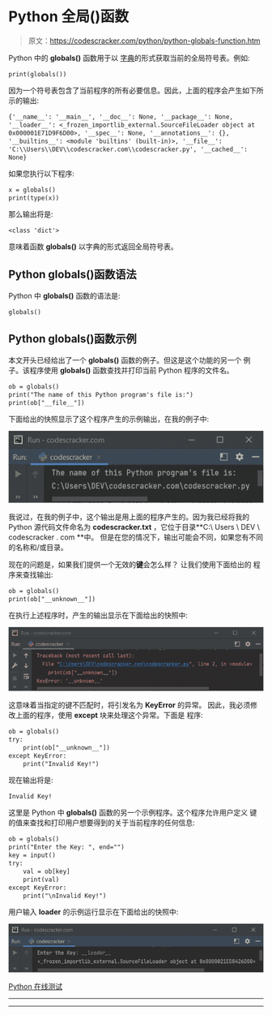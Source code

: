 # Python 全局()函数

> 原文：<https://codescracker.com/python/python-globals-function.htm>

Python 中的 **globals()** 函数用于以 [字典](/python/python-dictionary.htm)的形式获取当前的全局符号表。例如:

```
print(globals())
```

因为一个符号表包含了当前程序的所有必要信息。因此，上面的程序会产生如下所示的输出:

```
{'__name__': '__main__', '__doc__': None, '__package__': None, '__loader__': <_frozen_importlib_external.SourceFileLoader object at 0x000001E71D9F6D00>, '__spec__': None, '__annotations__': {}, '__builtins__': <module 'builtins' (built-in)>, '__file__': 'C:\\Users\\DEV\\codescracker.com\\codescracker.py', '__cached__': None}
```

如果您执行以下程序:

```
x = globals()
print(type(x))
```

那么输出将是:

```
<class 'dict'>
```

意味着函数 **globals()** 以字典的形式返回全局符号表。

## Python globals()函数语法

Python 中 **globals()** 函数的语法是:

```
globals()
```

## Python globals()函数示例

本文开头已经给出了一个 **globals()** 函数的例子。但这是这个功能的另一个 例子。该程序使用 **globals()** 函数查找并打印当前 Python 程序的文件名。

```
ob = globals()
print("The name of this Python program's file is:")
print(ob["__file__"])
```

下面给出的快照显示了这个程序产生的示例输出，在我的例子中:

![python globals function](img/9ea41a2323dba62e0c3ebd36b6199d78.png)

我说过，在我的例子中，这个输出是用上面的程序产生的。因为我已经将我的 Python 源代码文件命名为 **codescracker.txt** ，它位于目录**C:\ Users \ DEV \ codescracker . com \**中。 但是在您的情况下，输出可能会不同，如果您有不同的名称和/或目录。

现在的问题是，如果我们提供一个无效的**键**会怎么样？
让我们使用下面给出的 程序来查找输出:

```
ob = globals()
print(ob["__unknown__"])
```

在执行上述程序时，产生的输出显示在下面给出的快照中:

![python globals function example](img/b974a6a75d07df9e83c02ccf716b4195.png)

这意味着当指定的键不匹配时，将引发名为 **KeyError** 的异常。 因此，我必须修改上面的程序，使用 **except** 块来处理这个异常。下面是 程序:

```
ob = globals()
try:
    print(ob["__unknown__"])
except KeyError:
    print("Invalid Key!")
```

现在输出将是:

```
Invalid Key!
```

这里是 Python 中 **globals()** 函数的另一个示例程序。这个程序允许用户定义 键的值来查找和打印用户想要得到的关于当前程序的任何信息:

```
ob = globals()
print("Enter the Key: ", end="")
key = input()
try:
    val = ob[key]
    print(val)
except KeyError:
    print("\nInvalid Key!")
```

用户输入 **__loader__** 的示例运行显示在下面给出的快照中:

![python globals function program](img/d0cba954e79e5c7c98b4cf83af02f7d5.png)

[Python 在线测试](/exam/showtest.php?subid=10)

* * *

* * *